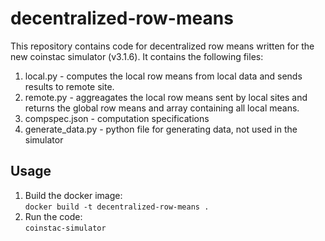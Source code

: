 # decentralized-row-means
This repository contains code for decentralized row means written for the new coinstac simulator (v3.1.6). It contains the following files:
1. local.py - computes the local row means from local data and sends results to remote site.
2. remote.py - aggreagates the local row means sent by local sites and returns the global row means and array containing all local means.
3. compspec.json - computation specifications
4. generate_data.py - python file for generating data, not used in the simulator

## Usage
1. Build the docker image:\
`docker build -t decentralized-row-means .`
2. Run the code:\
`coinstac-simulator`

